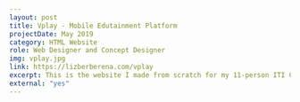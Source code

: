 ```yaml
---
layout: post
title: Vplay - Mobile Edutainment Platform
projectDate: May 2019
category: HTML Website
role: Web Designer and Concept Designer
img: vplay.jpg
link: https://lizberberena.com/vplay
excerpt: This is the website I made from scratch for my 11-person ITI Capstone class start-up project.
external: "yes"
---
```

